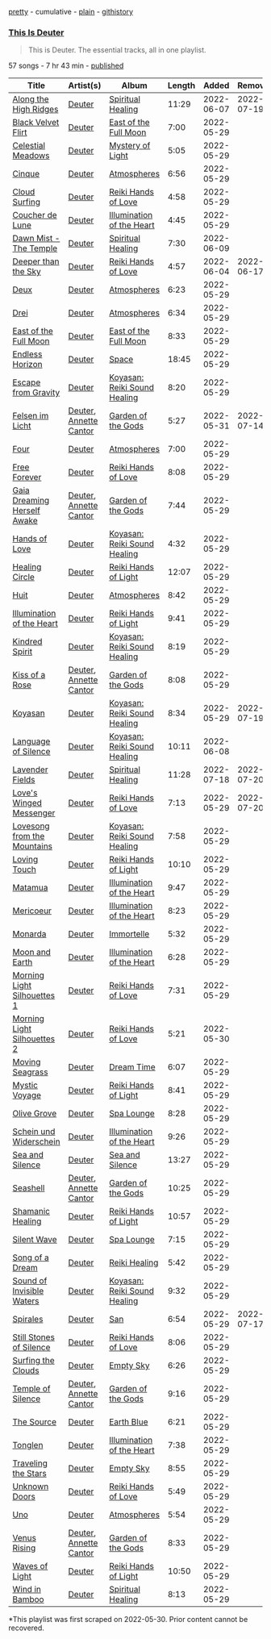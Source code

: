 [pretty](/playlists/pretty/37i9dQZF1DZ06evO25w5pM.md) - cumulative - [plain](/playlists/plain/37i9dQZF1DZ06evO25w5pM) - [githistory](https://github.githistory.xyz/mackorone/spotify-playlist-archive/blob/main/playlists/plain/37i9dQZF1DZ06evO25w5pM)

### [This Is Deuter](https://open.spotify.com/playlist/37i9dQZF1DZ06evO25w5pM)

> This is Deuter\. The essential tracks, all in one playlist.

57 songs - 7 hr 43 min - [published](https://open.spotify.com/playlist/6WpgJsRrnIclDGauq0sCwS)

| Title | Artist(s) | Album | Length | Added | Removed |
|---|---|---|---|---|---|
| [Along the High Ridges](https://open.spotify.com/track/64vIE1KwDyg4Ar9SosQR4w) | [Deuter](https://open.spotify.com/artist/3AGvwnXbUo9LoAU2P5qYHB) | [Spiritual Healing](https://open.spotify.com/album/40zjyuW6wrUhGKCuhMZCEA) | 11:29 | 2022-06-07 | 2022-07-19 |
| [Black Velvet Flirt](https://open.spotify.com/track/23d2D25xH2EYs8dy5bvi5Y) | [Deuter](https://open.spotify.com/artist/3AGvwnXbUo9LoAU2P5qYHB) | [East of the Full Moon](https://open.spotify.com/album/1KVVHP66MYMaHF1D32qSon) | 7:00 | 2022-05-29 |  |
| [Celestial Meadows](https://open.spotify.com/track/6wkfsDSCPrfEAEfQo8XYjx) | [Deuter](https://open.spotify.com/artist/3AGvwnXbUo9LoAU2P5qYHB) | [Mystery of Light](https://open.spotify.com/album/2U4w7DS7sZVl7uwWdp7wS9) | 5:05 | 2022-05-29 |  |
| [Cinque](https://open.spotify.com/track/0RDAF6UAfX2Yg6CVd9kI3p) | [Deuter](https://open.spotify.com/artist/3AGvwnXbUo9LoAU2P5qYHB) | [Atmospheres](https://open.spotify.com/album/7xM8Cmd7tMpa6z1eQxZPeG) | 6:56 | 2022-05-29 |  |
| [Cloud Surfing](https://open.spotify.com/track/1HuFkAl8FJnL83syXSPnUb) | [Deuter](https://open.spotify.com/artist/3AGvwnXbUo9LoAU2P5qYHB) | [Reiki Hands of Love](https://open.spotify.com/album/0ZyDrVKICSJ9nbqRa3hgZh) | 4:58 | 2022-05-29 |  |
| [Coucher de Lune](https://open.spotify.com/track/7lGuSZj1abRWIJ2JDsiCxe) | [Deuter](https://open.spotify.com/artist/3AGvwnXbUo9LoAU2P5qYHB) | [Illumination of the Heart](https://open.spotify.com/album/3UoxMmQNLKyu2XkxKFvB90) | 4:45 | 2022-05-29 |  |
| [Dawn Mist \- The Temple](https://open.spotify.com/track/6cnSLJOo5A4tcZ6TPZnCI2) | [Deuter](https://open.spotify.com/artist/3AGvwnXbUo9LoAU2P5qYHB) | [Spiritual Healing](https://open.spotify.com/album/40zjyuW6wrUhGKCuhMZCEA) | 7:30 | 2022-06-09 |  |
| [Deeper than the Sky](https://open.spotify.com/track/27sKMZ5NDmoriIbRmMZn5q) | [Deuter](https://open.spotify.com/artist/3AGvwnXbUo9LoAU2P5qYHB) | [Reiki Hands of Love](https://open.spotify.com/album/0ZyDrVKICSJ9nbqRa3hgZh) | 4:57 | 2022-06-04 | 2022-06-17 |
| [Deux](https://open.spotify.com/track/0qcnvg2hjGZpQlE33d8COA) | [Deuter](https://open.spotify.com/artist/3AGvwnXbUo9LoAU2P5qYHB) | [Atmospheres](https://open.spotify.com/album/7xM8Cmd7tMpa6z1eQxZPeG) | 6:23 | 2022-05-29 |  |
| [Drei](https://open.spotify.com/track/0mK2VcykSMfiX3lsHMwsph) | [Deuter](https://open.spotify.com/artist/3AGvwnXbUo9LoAU2P5qYHB) | [Atmospheres](https://open.spotify.com/album/7xM8Cmd7tMpa6z1eQxZPeG) | 6:34 | 2022-05-29 |  |
| [East of the Full Moon](https://open.spotify.com/track/0eYaVwb5vYMBUvlxrS4C5u) | [Deuter](https://open.spotify.com/artist/3AGvwnXbUo9LoAU2P5qYHB) | [East of the Full Moon](https://open.spotify.com/album/1KVVHP66MYMaHF1D32qSon) | 8:33 | 2022-05-29 |  |
| [Endless Horizon](https://open.spotify.com/track/0dKDjp06BhgGzlwwhis1t3) | [Deuter](https://open.spotify.com/artist/3AGvwnXbUo9LoAU2P5qYHB) | [Space](https://open.spotify.com/album/64NKX4dhS7SN54li9VSTtx) | 18:45 | 2022-05-29 |  |
| [Escape from Gravity](https://open.spotify.com/track/7MiXBG25ozczXh5e472Hia) | [Deuter](https://open.spotify.com/artist/3AGvwnXbUo9LoAU2P5qYHB) | [Koyasan: Reiki Sound Healing](https://open.spotify.com/album/2KqIIRnERVHqimzQSAZaRD) | 8:20 | 2022-05-29 |  |
| [Felsen im Licht](https://open.spotify.com/track/114goyp7beFWnmtoOsYtJo) | [Deuter](https://open.spotify.com/artist/3AGvwnXbUo9LoAU2P5qYHB), [Annette Cantor](https://open.spotify.com/artist/0fOvSSksaEdKDYatJdvV3t) | [Garden of the Gods](https://open.spotify.com/album/1wc26fYznDqctLKiRFZyDR) | 5:27 | 2022-05-31 | 2022-07-14 |
| [Four](https://open.spotify.com/track/07kJszAySuuMhJ8UqXS8PS) | [Deuter](https://open.spotify.com/artist/3AGvwnXbUo9LoAU2P5qYHB) | [Atmospheres](https://open.spotify.com/album/7xM8Cmd7tMpa6z1eQxZPeG) | 7:00 | 2022-05-29 |  |
| [Free Forever](https://open.spotify.com/track/7tu8BZz19o4D1zQhLsWSRE) | [Deuter](https://open.spotify.com/artist/3AGvwnXbUo9LoAU2P5qYHB) | [Reiki Hands of Love](https://open.spotify.com/album/0ZyDrVKICSJ9nbqRa3hgZh) | 8:08 | 2022-05-29 |  |
| [Gaia Dreaming Herself Awake](https://open.spotify.com/track/7lQ6P6agn49OUCedmJSw5q) | [Deuter](https://open.spotify.com/artist/3AGvwnXbUo9LoAU2P5qYHB), [Annette Cantor](https://open.spotify.com/artist/0fOvSSksaEdKDYatJdvV3t) | [Garden of the Gods](https://open.spotify.com/album/1wc26fYznDqctLKiRFZyDR) | 7:44 | 2022-05-29 |  |
| [Hands of Love](https://open.spotify.com/track/5jhjteLUEdraJNZOWco1dN) | [Deuter](https://open.spotify.com/artist/3AGvwnXbUo9LoAU2P5qYHB) | [Koyasan: Reiki Sound Healing](https://open.spotify.com/album/2KqIIRnERVHqimzQSAZaRD) | 4:32 | 2022-05-29 |  |
| [Healing Circle](https://open.spotify.com/track/5YYQOMiPMTbw18fJj6rG4w) | [Deuter](https://open.spotify.com/artist/3AGvwnXbUo9LoAU2P5qYHB) | [Reiki Hands of Light](https://open.spotify.com/album/296Ap83do1F6OHL4M6Dn4I) | 12:07 | 2022-05-29 |  |
| [Huit](https://open.spotify.com/track/2BfQ8b6lOmOCohyKzhbiyD) | [Deuter](https://open.spotify.com/artist/3AGvwnXbUo9LoAU2P5qYHB) | [Atmospheres](https://open.spotify.com/album/7xM8Cmd7tMpa6z1eQxZPeG) | 8:42 | 2022-05-29 |  |
| [Illumination of the Heart](https://open.spotify.com/track/4PSXQc6mV7ZJpLEJ4vkfUR) | [Deuter](https://open.spotify.com/artist/3AGvwnXbUo9LoAU2P5qYHB) | [Reiki Hands of Light](https://open.spotify.com/album/296Ap83do1F6OHL4M6Dn4I) | 9:41 | 2022-05-29 |  |
| [Kindred Spirit](https://open.spotify.com/track/3DnYVJJH3H6P7Svy4x2DYT) | [Deuter](https://open.spotify.com/artist/3AGvwnXbUo9LoAU2P5qYHB) | [Koyasan: Reiki Sound Healing](https://open.spotify.com/album/2KqIIRnERVHqimzQSAZaRD) | 8:19 | 2022-05-29 |  |
| [Kiss of a Rose](https://open.spotify.com/track/1iYVLR0alUpxmIbIkoc1xg) | [Deuter](https://open.spotify.com/artist/3AGvwnXbUo9LoAU2P5qYHB), [Annette Cantor](https://open.spotify.com/artist/0fOvSSksaEdKDYatJdvV3t) | [Garden of the Gods](https://open.spotify.com/album/1wc26fYznDqctLKiRFZyDR) | 8:08 | 2022-05-29 |  |
| [Koyasan](https://open.spotify.com/track/5lV4TxufL1Sq5zfC8Gz2CZ) | [Deuter](https://open.spotify.com/artist/3AGvwnXbUo9LoAU2P5qYHB) | [Koyasan: Reiki Sound Healing](https://open.spotify.com/album/2KqIIRnERVHqimzQSAZaRD) | 8:34 | 2022-05-29 | 2022-07-19 |
| [Language of Silence](https://open.spotify.com/track/4gsTHtp8pywndlUmPZIgOw) | [Deuter](https://open.spotify.com/artist/3AGvwnXbUo9LoAU2P5qYHB) | [Koyasan: Reiki Sound Healing](https://open.spotify.com/album/2KqIIRnERVHqimzQSAZaRD) | 10:11 | 2022-06-08 |  |
| [Lavender Fields](https://open.spotify.com/track/1ENhgR4UmYRhit46FoJVes) | [Deuter](https://open.spotify.com/artist/3AGvwnXbUo9LoAU2P5qYHB) | [Spiritual Healing](https://open.spotify.com/album/40zjyuW6wrUhGKCuhMZCEA) | 11:28 | 2022-07-18 | 2022-07-20 |
| [Love's Winged Messenger](https://open.spotify.com/track/1H5R677QTxixhfBlGNMDtY) | [Deuter](https://open.spotify.com/artist/3AGvwnXbUo9LoAU2P5qYHB) | [Reiki Hands of Love](https://open.spotify.com/album/0ZyDrVKICSJ9nbqRa3hgZh) | 7:13 | 2022-05-29 | 2022-07-20 |
| [Lovesong from the Mountains](https://open.spotify.com/track/3MJd5S8ZIUp19dVvKxgNoe) | [Deuter](https://open.spotify.com/artist/3AGvwnXbUo9LoAU2P5qYHB) | [Koyasan: Reiki Sound Healing](https://open.spotify.com/album/2KqIIRnERVHqimzQSAZaRD) | 7:58 | 2022-05-29 |  |
| [Loving Touch](https://open.spotify.com/track/0hdMmviZDiyTsuctkBtLpC) | [Deuter](https://open.spotify.com/artist/3AGvwnXbUo9LoAU2P5qYHB) | [Reiki Hands of Light](https://open.spotify.com/album/296Ap83do1F6OHL4M6Dn4I) | 10:10 | 2022-05-29 |  |
| [Matamua](https://open.spotify.com/track/472kQ99QrEpFLaLBUglVF3) | [Deuter](https://open.spotify.com/artist/3AGvwnXbUo9LoAU2P5qYHB) | [Illumination of the Heart](https://open.spotify.com/album/3UoxMmQNLKyu2XkxKFvB90) | 9:47 | 2022-05-29 |  |
| [Mericoeur](https://open.spotify.com/track/2Yt7BGALGcWl1TEBtQEqBy) | [Deuter](https://open.spotify.com/artist/3AGvwnXbUo9LoAU2P5qYHB) | [Illumination of the Heart](https://open.spotify.com/album/3UoxMmQNLKyu2XkxKFvB90) | 8:23 | 2022-05-29 |  |
| [Monarda](https://open.spotify.com/track/0at96syawo9G6QQ3cVGNCx) | [Deuter](https://open.spotify.com/artist/3AGvwnXbUo9LoAU2P5qYHB) | [Immortelle](https://open.spotify.com/album/1VJfgOdQJUp4shVpYcIThy) | 5:32 | 2022-05-29 |  |
| [Moon and Earth](https://open.spotify.com/track/07neilEX9t7aKFndygWFDK) | [Deuter](https://open.spotify.com/artist/3AGvwnXbUo9LoAU2P5qYHB) | [Illumination of the Heart](https://open.spotify.com/album/3UoxMmQNLKyu2XkxKFvB90) | 6:28 | 2022-05-29 |  |
| [Morning Light Silhouettes 1](https://open.spotify.com/track/7qhqxUZim8dgGAe7dzhVlR) | [Deuter](https://open.spotify.com/artist/3AGvwnXbUo9LoAU2P5qYHB) | [Reiki Hands of Love](https://open.spotify.com/album/0ZyDrVKICSJ9nbqRa3hgZh) | 7:31 | 2022-05-29 |  |
| [Morning Light Silhouettes 2](https://open.spotify.com/track/1vP4rx7L7iHjCkiIRj6FLN) | [Deuter](https://open.spotify.com/artist/3AGvwnXbUo9LoAU2P5qYHB) | [Reiki Hands of Love](https://open.spotify.com/album/0ZyDrVKICSJ9nbqRa3hgZh) | 5:21 | 2022-05-30 |  |
| [Moving Seagrass](https://open.spotify.com/track/4xnZW5ewiv2cN2HRwUjIIh) | [Deuter](https://open.spotify.com/artist/3AGvwnXbUo9LoAU2P5qYHB) | [Dream Time](https://open.spotify.com/album/6T1U1ucDvCSyh4panZaZTP) | 6:07 | 2022-05-29 |  |
| [Mystic Voyage](https://open.spotify.com/track/7guiwTzSraP0ZHqBCMlnmE) | [Deuter](https://open.spotify.com/artist/3AGvwnXbUo9LoAU2P5qYHB) | [Reiki Hands of Light](https://open.spotify.com/album/296Ap83do1F6OHL4M6Dn4I) | 8:41 | 2022-05-29 |  |
| [Olive Grove](https://open.spotify.com/track/7G6SLZYw7lEBgvzVWEM4H7) | [Deuter](https://open.spotify.com/artist/3AGvwnXbUo9LoAU2P5qYHB) | [Spa Lounge](https://open.spotify.com/album/6ERp3okLOeeQerFReJnCCK) | 8:28 | 2022-05-29 |  |
| [Schein und Widerschein](https://open.spotify.com/track/23j21SUvekEAMAmQKLRUY2) | [Deuter](https://open.spotify.com/artist/3AGvwnXbUo9LoAU2P5qYHB) | [Illumination of the Heart](https://open.spotify.com/album/3UoxMmQNLKyu2XkxKFvB90) | 9:26 | 2022-05-29 |  |
| [Sea and Silence](https://open.spotify.com/track/573r9ga2NLtpu0gWEoPjRN) | [Deuter](https://open.spotify.com/artist/3AGvwnXbUo9LoAU2P5qYHB) | [Sea and Silence](https://open.spotify.com/album/2ua4MPOaV3V7UMGu6awemH) | 13:27 | 2022-05-29 |  |
| [Seashell](https://open.spotify.com/track/5n4eXU7Rh2mOZIRTUCND1A) | [Deuter](https://open.spotify.com/artist/3AGvwnXbUo9LoAU2P5qYHB), [Annette Cantor](https://open.spotify.com/artist/0fOvSSksaEdKDYatJdvV3t) | [Garden of the Gods](https://open.spotify.com/album/1wc26fYznDqctLKiRFZyDR) | 10:25 | 2022-05-29 |  |
| [Shamanic Healing](https://open.spotify.com/track/2mqLxY8Q3jH4VZxvKnscvc) | [Deuter](https://open.spotify.com/artist/3AGvwnXbUo9LoAU2P5qYHB) | [Reiki Hands of Light](https://open.spotify.com/album/296Ap83do1F6OHL4M6Dn4I) | 10:57 | 2022-05-29 |  |
| [Silent Wave](https://open.spotify.com/track/27F6TPCUQ9eI2gXwO8Ngr1) | [Deuter](https://open.spotify.com/artist/3AGvwnXbUo9LoAU2P5qYHB) | [Spa Lounge](https://open.spotify.com/album/6ERp3okLOeeQerFReJnCCK) | 7:15 | 2022-05-29 |  |
| [Song of a Dream](https://open.spotify.com/track/46vGNHvQ4RL2LWddrDnR4T) | [Deuter](https://open.spotify.com/artist/3AGvwnXbUo9LoAU2P5qYHB) | [Reiki Healing](https://open.spotify.com/album/4Lb8o6jr6aSXjt9L8VAKMP) | 5:42 | 2022-05-29 |  |
| [Sound of Invisible Waters](https://open.spotify.com/track/2SIgGbcduNKHTFEFcvmUaS) | [Deuter](https://open.spotify.com/artist/3AGvwnXbUo9LoAU2P5qYHB) | [Koyasan: Reiki Sound Healing](https://open.spotify.com/album/2KqIIRnERVHqimzQSAZaRD) | 9:32 | 2022-05-29 |  |
| [Spirales](https://open.spotify.com/track/0kewjdlSTKlF1GbBiXbfVc) | [Deuter](https://open.spotify.com/artist/3AGvwnXbUo9LoAU2P5qYHB) | [San](https://open.spotify.com/album/0lVpMl5G0dDi4mReNiJbhS) | 6:54 | 2022-05-29 | 2022-07-17 |
| [Still Stones of Silence](https://open.spotify.com/track/7zUPTyOUvO41OBtA5BTwMr) | [Deuter](https://open.spotify.com/artist/3AGvwnXbUo9LoAU2P5qYHB) | [Reiki Hands of Love](https://open.spotify.com/album/0ZyDrVKICSJ9nbqRa3hgZh) | 8:06 | 2022-05-29 |  |
| [Surfing the Clouds](https://open.spotify.com/track/1yiTyMECsbdBFlyeFXS3BY) | [Deuter](https://open.spotify.com/artist/3AGvwnXbUo9LoAU2P5qYHB) | [Empty Sky](https://open.spotify.com/album/3bHtL7JF8pX31w75jIljIn) | 6:26 | 2022-05-29 |  |
| [Temple of Silence](https://open.spotify.com/track/5RVcMhbIaIfekTjo7zL8ij) | [Deuter](https://open.spotify.com/artist/3AGvwnXbUo9LoAU2P5qYHB), [Annette Cantor](https://open.spotify.com/artist/0fOvSSksaEdKDYatJdvV3t) | [Garden of the Gods](https://open.spotify.com/album/1wc26fYznDqctLKiRFZyDR) | 9:16 | 2022-05-29 |  |
| [The Source](https://open.spotify.com/track/7z1DKo3h5CH80LmmSMjZHC) | [Deuter](https://open.spotify.com/artist/3AGvwnXbUo9LoAU2P5qYHB) | [Earth Blue](https://open.spotify.com/album/1v1v5JNGwKKcVkj9TAP4i5) | 6:21 | 2022-05-29 |  |
| [Tonglen](https://open.spotify.com/track/2GiGFQOH4Dzb3hK895quaS) | [Deuter](https://open.spotify.com/artist/3AGvwnXbUo9LoAU2P5qYHB) | [Illumination of the Heart](https://open.spotify.com/album/3UoxMmQNLKyu2XkxKFvB90) | 7:38 | 2022-05-29 |  |
| [Traveling the Stars](https://open.spotify.com/track/6RqAsTGE7uw6BKlUN2Gpln) | [Deuter](https://open.spotify.com/artist/3AGvwnXbUo9LoAU2P5qYHB) | [Empty Sky](https://open.spotify.com/album/3bHtL7JF8pX31w75jIljIn) | 8:55 | 2022-05-29 |  |
| [Unknown Doors](https://open.spotify.com/track/1xYzlYdAQeHUdyJKbb6Vt5) | [Deuter](https://open.spotify.com/artist/3AGvwnXbUo9LoAU2P5qYHB) | [Reiki Hands of Love](https://open.spotify.com/album/0ZyDrVKICSJ9nbqRa3hgZh) | 5:49 | 2022-05-29 |  |
| [Uno](https://open.spotify.com/track/6VoYnLiXIpKLg7j2Tnq95x) | [Deuter](https://open.spotify.com/artist/3AGvwnXbUo9LoAU2P5qYHB) | [Atmospheres](https://open.spotify.com/album/7xM8Cmd7tMpa6z1eQxZPeG) | 5:54 | 2022-05-29 |  |
| [Venus Rising](https://open.spotify.com/track/2Ugv31yiymtA9NnbJU3igD) | [Deuter](https://open.spotify.com/artist/3AGvwnXbUo9LoAU2P5qYHB), [Annette Cantor](https://open.spotify.com/artist/0fOvSSksaEdKDYatJdvV3t) | [Garden of the Gods](https://open.spotify.com/album/1wc26fYznDqctLKiRFZyDR) | 8:33 | 2022-05-29 |  |
| [Waves of Light](https://open.spotify.com/track/4DKQvhGkiY5UpG7aXF4IHb) | [Deuter](https://open.spotify.com/artist/3AGvwnXbUo9LoAU2P5qYHB) | [Reiki Hands of Light](https://open.spotify.com/album/296Ap83do1F6OHL4M6Dn4I) | 10:50 | 2022-05-29 |  |
| [Wind in Bamboo](https://open.spotify.com/track/35GhFYRrUA5yepizpGgFxF) | [Deuter](https://open.spotify.com/artist/3AGvwnXbUo9LoAU2P5qYHB) | [Spiritual Healing](https://open.spotify.com/album/40zjyuW6wrUhGKCuhMZCEA) | 8:13 | 2022-05-29 |  |

\*This playlist was first scraped on 2022-05-30. Prior content cannot be recovered.

